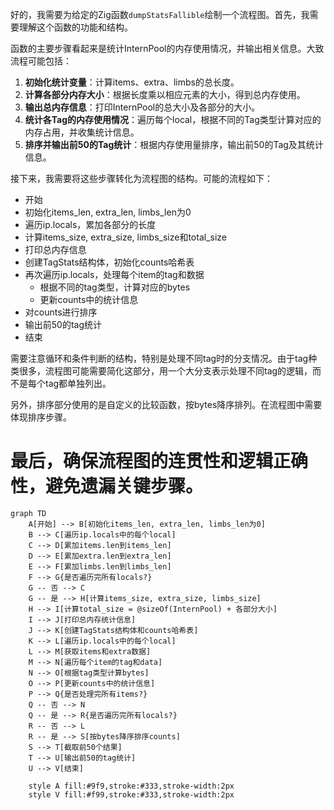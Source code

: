 好的，我需要为给定的Zig函数`dumpStatsFallible`绘制一个流程图。首先，我需要理解这个函数的功能和结构。

函数的主要步骤看起来是统计InternPool的内存使用情况，并输出相关信息。大致流程可能包括：

1. **初始化统计变量**：计算items、extra、limbs的总长度。
2. **计算各部分内存大小**：根据长度乘以相应元素的大小，得到总内存使用。
3. **输出总内存信息**：打印InternPool的总大小及各部分的大小。
4. **统计各Tag的内存使用情况**：遍历每个local，根据不同的Tag类型计算对应的内存占用，并收集统计信息。
5. **排序并输出前50的Tag统计**：根据内存使用量排序，输出前50的Tag及其统计信息。

接下来，我需要将这些步骤转化为流程图的结构。可能的流程如下：

- 开始
- 初始化items_len, extra_len, limbs_len为0
- 遍历ip.locals，累加各部分的长度
- 计算items_size, extra_size, limbs_size和total_size
- 打印总内存信息
- 创建TagStats结构体，初始化counts哈希表
- 再次遍历ip.locals，处理每个item的tag和数据
  - 根据不同的tag类型，计算对应的bytes
  - 更新counts中的统计信息
- 对counts进行排序
- 输出前50的tag统计
- 结束

需要注意循环和条件判断的结构，特别是处理不同tag时的分支情况。由于tag种类很多，流程图可能需要简化这部分，用一个大分支表示处理不同tag的逻辑，而不是每个tag都单独列出。

另外，排序部分使用的是自定义的比较函数，按bytes降序排列。在流程图中需要体现排序步骤。

最后，确保流程图的连贯性和逻辑正确性，避免遗漏关键步骤。
================================================
```mermaid
graph TD
    A[开始] --> B[初始化items_len, extra_len, limbs_len为0]
    B --> C[遍历ip.locals中的每个local]
    C --> D[累加items.len到items_len]
    D --> E[累加extra.len到extra_len]
    E --> F[累加limbs.len到limbs_len]
    F --> G{是否遍历完所有locals?}
    G -- 否 --> C
    G -- 是 --> H[计算items_size, extra_size, limbs_size]
    H --> I[计算total_size = @sizeOf(InternPool) + 各部分大小]
    I --> J[打印总内存统计信息]
    J --> K[创建TagStats结构体和counts哈希表]
    K --> L[遍历ip.locals中的每个local]
    L --> M[获取items和extra数据]
    M --> N[遍历每个item的tag和data]
    N --> O[根据tag类型计算bytes]
    O --> P[更新counts中的统计信息]
    P --> Q{是否处理完所有items?}
    Q -- 否 --> N
    Q -- 是 --> R{是否遍历完所有locals?}
    R -- 否 --> L
    R -- 是 --> S[按bytes降序排序counts]
    S --> T[截取前50个结果]
    T --> U[输出前50的tag统计]
    U --> V[结束]
    
    style A fill:#9f9,stroke:#333,stroke-width:2px
    style V fill:#f99,stroke:#333,stroke-width:2px
```